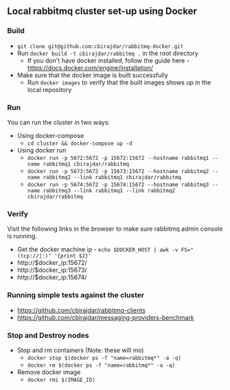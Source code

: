 ## Local rabbitmq cluster set-up using Docker

### Build

- ```git clone git@github.com:cbirajdar/rabbitmq-docker.git```
- Run ```docker build -t cbirajdar/rabbitmq .``` in the root directory
  - If you don't have docker installed, follow the guide here - https://docs.docker.com/engine/installation/
- Make sure that the docker image is built successfully
  - Run ```docker images``` to verify that the built images shows up in the local repository

### Run

You can run the cluster in two ways:
- Using docker-compose
  - ```cd cluster && docker-compose up -d```
- Using docker run
  - ```docker run -p 5672:5672 -p 15672:15672 --hostname rabbitmq1 --name rabbitmq1 cbirajdar/rabbitmq```
  - ```docker run -p 5673:5672 -p 15673:15672 --hostname rabbitmq2 --name rabbitmq2 --link rabbitmq1 cbirajdar/rabbitmq```
  - ```docker run -p 5674:5672 -p 15674:15672 --hostname rabbitmq3 --name rabbitmq3 --link rabbitmq1 --link rabbitmq2 cbirajdar/rabbitmq```

### Verify

Visit the following links in the browser to make sure rabbitmq admin console is running.

- Get the docker machine ip - ```echo $DOCKER_HOST | awk -v FS="(tcp://|:)" '{print $2}'```
- http://$docker_ip:15672/
- http://$docker_ip:15673/
- http://$docker_ip:15674/


### Running simple tests against the cluster
- https://github.com/cbirajdar/rabbitmq-clients
- https://github.com/cbirajdar/messaging-providers-benchmark

### Stop and Destroy nodes

- Stop and rm containers (Note: these will mo)
  - ```docker stop $(docker ps -f "name=rabbitmq*" -a -q)```
  - ```docker rm $(docker ps -f "name=rabbitmq*" -a -q)```
- Remove docker image
  - ```docker rmi $(IMAGE_ID)```
